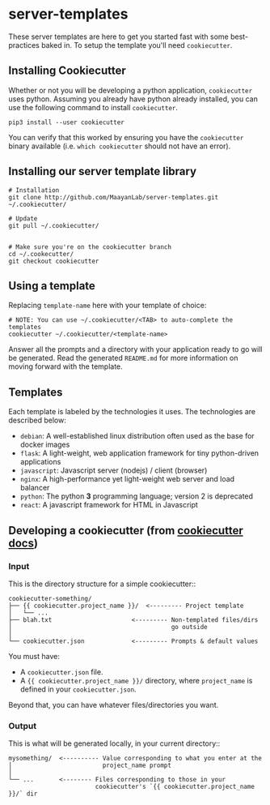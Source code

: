 # server-templates

These server templates are here to get you started fast with some best-practices baked in. To setup the template you'll need `cookiecutter`.

## Installing Cookiecutter
Whether or not you will be developing a python application, `cookiecutter` uses python. Assuming you already have python already installed, you can use the following command to install `cookiecutter`.
```
pip3 install --user cookiecutter
```

You can verify that this worked by ensuring you have the `cookiecutter` binary available (i.e. `which cookiecutter` should not have an error).

## Installing our server template library
```
# Installation
git clone http://github.com/MaayanLab/server-templates.git ~/.cookiecutter/

# Update
git pull ~/.cookiecutter/


# Make sure you're on the cookiecutter branch
cd ~/.cookecutter/
git checkout cookiecutter
```

## Using a template
Replacing `template-name` here with your template of choice:
```
# NOTE: You can use ~/.cookiecutter/<TAB> to auto-complete the templates
cookiecutter ~/.cookiecutter/<template-name>
```
Answer all the prompts and a directory with your application ready to go will be generated. Read the generated `README.md` for more information on moving forward with the template.

## Templates
Each template is labeled by the technologies it uses. The technologies are described below:

- `debian`: A well-established linux distribution often used as the base for docker images
- `flask`: A light-weight, web application framework for tiny python-driven applications
- `javascript`: Javascript server (nodejs) / client (browser)
- `nginx`: A high-performance yet light-weight web server and load balancer
- `python`: The python **3** programming language; version 2 is deprecated
- `react`: A javascript framework for HTML in Javascript

## Developing a cookiecutter (from [cookiecutter docs](https://cookiecutter.readthedocs.io/en/latest/overview.html))
### Input
This is the directory structure for a simple cookiecutter::

    cookiecutter-something/
    ├── {{ cookiecutter.project_name }}/  <--------- Project template
    │   └── ...
    ├── blah.txt                      <--------- Non-templated files/dirs
    │                                            go outside
    │
    └── cookiecutter.json             <--------- Prompts & default values

You must have:

* A `cookiecutter.json` file.
* A `{{ cookiecutter.project_name }}/` directory, where
  `project_name` is defined in your `cookiecutter.json`.

Beyond that, you can have whatever files/directories you want.


### Output

This is what will be generated locally, in your current directory::

    mysomething/  <---------- Value corresponding to what you enter at the
    │                         project_name prompt
    │
    └── ...       <-------- Files corresponding to those in your
                            cookiecutter's `{{ cookiecutter.project_name }}/` dir
